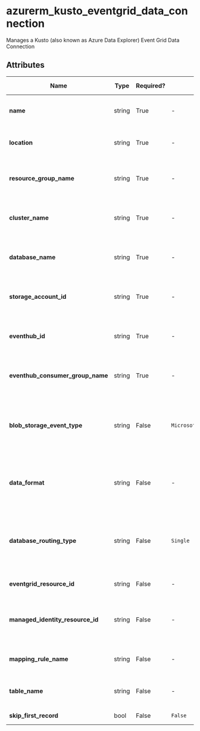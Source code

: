 # azurerm_kusto_eventgrid_data_connection

Manages a Kusto (also known as Azure Data Explorer) Event Grid Data Connection

## Attributes

| Name | Type | Required? | Default  | possible values | Description |
| ---- | ---- | --------- | -------- | ----------- | ----------- |
| **name** | string | True | -  |  -  | The name of the Kusto Event Grid Data Connection to create. Changing this forces a new resource to be created. | 
| **location** | string | True | -  |  -  | The location where the Kusto Database should be created. Changing this forces a new resource to be created. | 
| **resource_group_name** | string | True | -  |  -  | Specifies the Resource Group where the Kusto Database should exist. Changing this forces a new resource to be created. | 
| **cluster_name** | string | True | -  |  -  | Specifies the name of the Kusto Cluster this data connection will be added to. Changing this forces a new resource to be created. | 
| **database_name** | string | True | -  |  -  | Specifies the name of the Kusto Database this data connection will be added to. Changing this forces a new resource to be created. | 
| **storage_account_id** | string | True | -  |  -  | Specifies the resource id of the Storage Account this data connection will use for ingestion. Changing this forces a new resource to be created. | 
| **eventhub_id** | string | True | -  |  -  | Specifies the resource id of the Event Hub this data connection will use for ingestion. Changing this forces a new resource to be created. | 
| **eventhub_consumer_group_name** | string | True | -  |  -  | Specifies the Event Hub consumer group this data connection will use for ingestion. Changing this forces a new resource to be created. | 
| **blob_storage_event_type** | string | False | `Microsoft.Storage.BlobCreated`  |  -  | Specifies the blob storage event type that needs to be processed. Possible Values are `Microsoft.Storage.BlobCreated` and `Microsoft.Storage.BlobRenamed`. Defaults to `Microsoft.Storage.BlobCreated`. | 
| **data_format** | string | False | -  |  -  | Specifies the data format of the EventHub messages. Allowed values: `APACHEAVRO`, `AVRO`, `CSV`, `JSON`, `MULTIJSON`, `ORC`, `PARQUET`, `PSV`, `RAW`, `SCSV`, `SINGLEJSON`, `SOHSV`, `TSV`, `TSVE`, `TXT` and `W3CLOGFILE`. | 
| **database_routing_type** | string | False | `Single`  |  -  | Indication for database routing information from the data connection, by default only database routing information is allowed. Allowed values: `Single`, `Multi`. Changing this forces a new resource to be created. Defaults to `Single`. | 
| **eventgrid_resource_id** | string | False | -  |  -  | The resource ID of the event grid that is subscribed to the storage account events. | 
| **managed_identity_resource_id** | string | False | -  |  -  | Empty for non-managed identity based data connection. For system assigned identity, provide cluster resource Id. For user assigned identity (UAI) provide the UAI resource Id. | 
| **mapping_rule_name** | string | False | -  |  -  | Specifies the mapping rule used for the message ingestion. Mapping rule must exist before resource is created. | 
| **table_name** | string | False | -  |  -  | Specifies the target table name used for the message ingestion. Table must exist before resource is created. | 
| **skip_first_record** | bool | False | `False`  |  -  | is the first record of every file ignored? Defaults to `false`. | 


